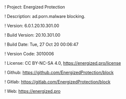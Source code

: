 ! Project: Energized Protection

! Description: ad.porn.malware blocking.

! Version: 6.0.1.20.10.301.00

! Build Version: 20.10.301.00

! Build Date: Tue, 27 Oct 20 00:06:47

! Version Code: 3010006

! License: CC BY-NC-SA 4.0, https://energized.pro/license

! Github: https://github.com/EnergizedProtection/block

! Gitlab: https://gitlab.com/EnergizedProtection/block


! Web: https://energized.pro
